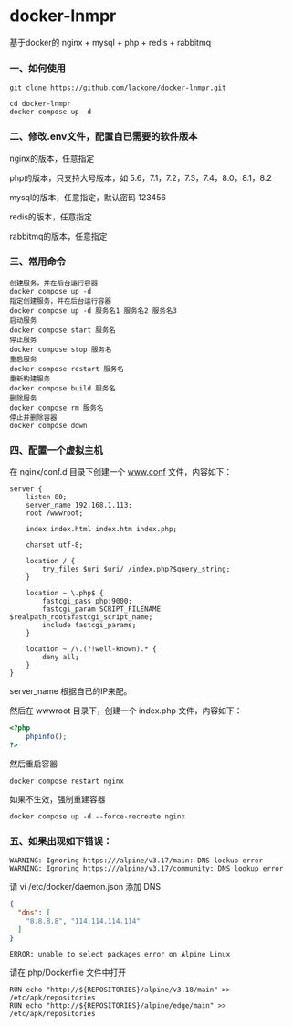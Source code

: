 # docker-lnmpr

基于docker的 nginx + mysql + php + redis + rabbitmq

### 一、如何使用

```
git clone https://github.com/lackone/docker-lnmpr.git
```

```
cd docker-lnmpr
docker compose up -d
```

### 二、修改.env文件，配置自已需要的软件版本

nginx的版本，任意指定

php的版本，只支持大号版本，如 5.6，7.1，7.2，7.3，7.4，8.0，8.1，8.2

mysql的版本，任意指定，默认密码 123456

redis的版本，任意指定

rabbitmq的版本，任意指定

### 三、常用命令

```shell
创建服务，并在后台运行容器
docker compose up -d
指定创建服务，并在后台运行容器
docker compose up -d 服务名1 服务名2 服务名3
启动服务
docker compose start 服务名
停止服务
docker compose stop 服务名
重启服务
docker compose restart 服务名
重新构建服务
docker compose build 服务名
删除服务
docker compose rm 服务名
停止并删除容器
docker compose down
```

### 四、配置一个虚拟主机

在 nginx/conf.d 目录下创建一个 www.conf 文件，内容如下：

```
server {
    listen 80;
    server_name 192.168.1.113;
    root /wwwroot;

    index index.html index.htm index.php;

    charset utf-8;

    location / {
        try_files $uri $uri/ /index.php?$query_string;
    }

    location ~ \.php$ {
        fastcgi_pass php:9000;
        fastcgi_param SCRIPT_FILENAME $realpath_root$fastcgi_script_name;
        include fastcgi_params;
    }

    location ~ /\.(?!well-known).* {
        deny all;
    }
}
```

server_name 根据自已的IP来配。

然后在 wwwroot 目录下，创建一个 index.php 文件，内容如下：

```php
<?php 
    phpinfo();
?>
```

然后重启容器

```
docker compose restart nginx
```

如果不生效，强制重建容器

```
docker compose up -d --force-recreate nginx
```

### 五、如果出现如下错误：

```
WARNING: Ignoring https:///alpine/v3.17/main: DNS lookup error
WARNING: Ignoring https:///alpine/v3.17/community: DNS lookup error
```

请 vi /etc/docker/daemon.json 添加 DNS

```json
{
  "dns": [
    "8.8.8.8", "114.114.114.114"
  ]
}
```

```
ERROR: unable to select packages error on Alpine Linux
```

请在 php/Dockerfile 文件中打开
```
RUN echo "http://${REPOSITORIES}/alpine/v3.18/main" >> /etc/apk/repositories
RUN echo "http://${REPOSITORIES}/alpine/edge/main" >> /etc/apk/repositories
```